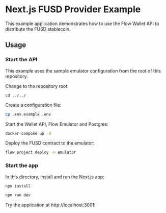 # Next.js FUSD Provider Example

This example application demonstrates how to use the Flow Wallet API
to distribute the FUSD stablecoin.

## Usage

### Start the API

This example uses the sample emulator configuration 
from the root of this repository.

Change to the repository root:

```ls
cd ../../
```

Create a configuration file:

```sh
cp .env.example .env
```

Start the Wallet API, Flow Emulator and Postgres:

```sh
docker-compose up -d
```

Deploy the FUSD contract to the emulator:

```sh
flow project deploy -n emulator
```

### Start the app

In this directory, install and run the Next.js app:

```bash
npm install

npm run dev
```

Try the application at http://localhost:3001!
